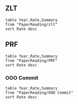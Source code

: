 ## ZLT
```dataview
table Year,Rate,Summary
from "PaperReading/zlt"
sort Rate desc
```
## PRF
```dataview
table Year,Rate,Summary
from "PaperReading/PRF"
sort Rate desc
```
### OOO Commit
```dataview
table Year,Rate,Summary
from "PaperReading/OOO Commit"
sort Rate desc
```
